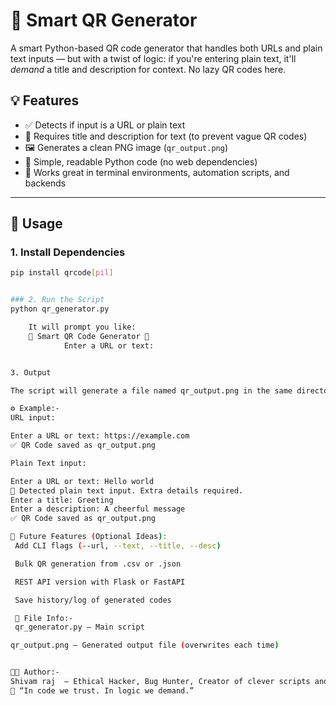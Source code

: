 # 🔷 Smart QR Generator

A smart Python-based QR code generator that handles both URLs and plain text inputs — but with a twist of logic: if you're entering plain text, it'll *demand* a title and description for context. No lazy QR codes here.

## 💡 Features

- ✅ Detects if input is a URL or plain text
- 🧠 Requires title and description for text (to prevent vague QR codes)
- 🖼️ Generates a clean PNG image (`qr_output.png`)
- 🧪 Simple, readable Python code (no web dependencies)
- 🐍 Works great in terminal environments, automation scripts, and backends

---

## 🚀 Usage

### 1. Install Dependencies

```bash
pip install qrcode[pil]


### 2. Run the Script
python qr_generator.py

    It will prompt you like:
    🔷 Smart QR Code Generator 🔷
            Enter a URL or text:


3. Output

The script will generate a file named qr_output.png in the same directory.

⚙️ Example:- 
URL input:

Enter a URL or text: https://example.com
✅ QR Code saved as qr_output.png

Plain Text input:

Enter a URL or text: Hello world
📝 Detected plain text input. Extra details required.
Enter a title: Greeting
Enter a description: A cheerful message
✅ QR Code saved as qr_output.png

🧠 Future Features (Optional Ideas):
 Add CLI flags (--url, --text, --title, --desc)

 Bulk QR generation from .csv or .json

 REST API version with Flask or FastAPI

 Save history/log of generated codes

 📁 File Info:-
 qr_generator.py – Main script

qr_output.png – Generated output file (overwrites each time)


👨‍💻 Author:-
Shivam raj  — Ethical Hacker, Bug Hunter, Creator of clever scripts and smarter tools.
📡 “In code we trust. In logic we demand.”


